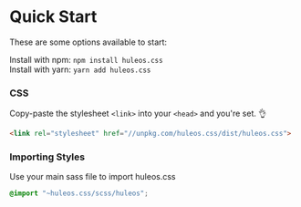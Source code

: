 # Quick Start

These are some options available to start:

Install with npm: `npm install huleos.css`  
Install with yarn: `yarn add huleos.css`


### CSS
Copy-paste the stylesheet `<link>` into your `<head>` and you're set. 👌
```html
<link rel="stylesheet" href="//unpkg.com/huleos.css/dist/huleos.css">
```

### Importing Styles
Use your main sass file to import huleos.css
```scss
@import "~huleos.css/scss/huleos";
```